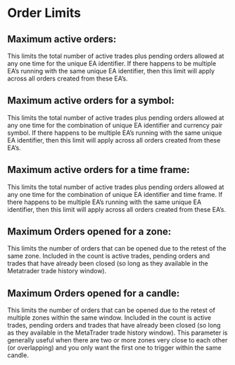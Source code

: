 # Order Limits

## **Maximum active orders:**

This limits the total number of active trades plus pending orders allowed at any one time for the unique EA identifier. If there happens to be multiple EA’s running with the same unique EA identifier, then this limit will apply across all orders created from these EA’s.

## **Maximum active orders for a symbol:**

This limits the total number of active trades plus pending orders allowed at any one time for the combination of unique EA identifier and currency pair symbol. If there happens to be multiple EA’s running with the same unique EA identifier, then this limit will apply across all orders created from these EA’s.

## **Maximum active orders for a time frame:**

This limits the total number of active trades plus pending orders allowed at any one time for the combination of unique EA identifier and time frame. If there happens to be multiple EA’s running with the same unique EA identifier, then this limit will apply across all orders created from these EA’s.

## **Maximum Orders opened for a zone:**

This limits the number of orders that can be opened due to the retest of the same zone. Included in the count is active trades, pending orders and trades that have already been closed \(so long as they available in the Metatrader trade history window\).

## **Maximum Orders opened for a candle:**

This limits the number of orders that can be opened due to the retest of multiple zones within the same window. Included in the count is active trades, pending orders and trades that have already been closed \(so long as they available in the MetaTrader trade history window\). This parameter is generally useful when there are two or more zones very close to each other \(or overlapping\) and you only want the first one to trigger within the same candle.

